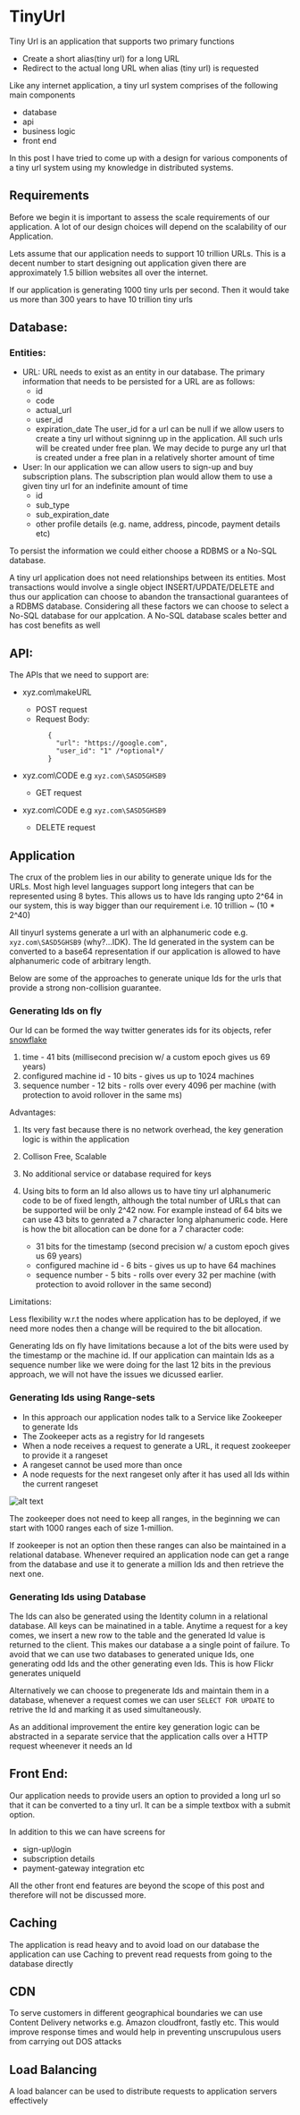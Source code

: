 # TinyUrl
Tiny Url is an application that supports two primary functions
  * Create a short alias(tiny url) for a long URL
  * Redirect to the actual long URL when alias (tiny url) is requested
   
Like any internet application, a tiny url system comprises of the following main components 
* database
* api
* business logic
* front end

In this post I have tried to come up with a design for various components of a tiny url system using my knowledge in distributed systems.

## Requirements
Before we begin it is important to assess the scale requirements of our application. A lot of our design choices will depend on the scalability of our Application.

Lets assume that our application needs to support 10 trillion URLs. This is a decent number to start designing out application given there are approximately 1.5 billion websites all over the internet.

If our application is generating 1000 tiny urls per second. Then it would take us more than 300 years to have 10 trillion tiny urls

## Database:

### Entities:

  * URL: URL needs to exist as an entity in our database. The primary information that needs to be persisted for a URL are as follows:
    - id
    - code
    - actual_url
    - user_id
    - expiration_date
    The user_id for a url can be null if we allow users to create a tiny url without signinng up in the application. All such urls will     be created under free plan. We may decide to purge any url that is created under a free plan in a relatively shorter amount of time
  * User: In our application we can allow users to sign-up and buy subscription plans. The subscription plan would allow them to use a       given tiny url for an indefinite amount of time
    - id
    - sub_type
    - sub_expiration_date
    - other profile details (e.g. name, address, pincode, payment details etc)
    
To persist the information we could either choose a RDBMS or a No-SQL database. 

A tiny url application does not need relationships between its entities. Most transactions would involve a single object INSERT/UPDATE/DELETE and thus our application can choose to abandon the transactional guarantees of a RDBMS database. Considering all these factors we can choose to select a No-SQL database for our applcation. A No-SQL database scales better and has cost benefits as well    

## API:

The APIs that we need to support are:
* xyz.com\makeURL
   - POST request
   - Request Body: 
     ```
        {
          "url": "https://google.com",
          "user_id": "1" /*optional*/
        }
     ```
   
 * xyz.com\CODE e.g  `xyz.com\SASD5GHSB9` 
   - GET request
   
 * xyz.com\CODE e.g  `xyz.com\SASD5GHSB9` 
   - DELETE request

## Application

The crux of the problem lies in our ability to generate unique Ids for the URLs. Most high level languages support long integers that can be represented using 8 bytes. This allows us to have Ids ranging upto 2^64 in our system, this is way bigger than our requirement i.e. 10 trillion ~ (10 * 2^40)

All tinyurl systems generate a url with an alphanumeric code e.g. `xyz.com\SASD5GHSB9` (why?...IDK). The Id generated in the system can be converted to a base64 representation if our application is allowed to have alphanumeric code of arbitrary length. 

Below are some of the approaches to generate unique Ids for the urls that provide a strong non-collision guarantee.

### Generating Ids on fly

Our Id can be formed the way twitter generates ids for its objects, refer [snowflake](https://github.com/twitter-archive/snowflake/tree/snowflake-2010)

1. time - 41 bits (millisecond precision w/ a custom epoch gives us 69 years)
2. configured machine id - 10 bits - gives us up to 1024 machines
3. sequence number - 12 bits - rolls over every 4096 per machine (with protection to avoid rollover in the same ms)

Advantages:

1. Its very fast because there is no network overhead, the key generation logic is within the application 
2. Collison Free, Scalable
3. No additional service or database required for keys
4. Using bits to form an Id also allows us to have tiny url alphanumeric code to be of fixed length, although the total number of URLs that can be supported wiil be only 2^42 now. For example instead of 64 bits we can use 43 bits to genrated a 7 character long alphanumeric code. Here is how the bit allocation can be done for a 7 character code:

    * 31 bits for the timestamp (second precision w/ a custom epoch gives us 69 years)
    * configured machine id - 6 bits - gives us up to have 64 machines
    * sequence number - 5 bits - rolls over every 32 per machine (with protection to avoid rollover in the same second)

Limitations:

Less flexibility w.r.t the nodes where application has to be deployed, if we need more nodes then a change will be required to the bit allocation.

Generating Ids on fly have limitations because a lot of the bits were used by the timestamp or the machine id. If our application can maintain Ids as a sequence number like we were doing for the last 12 bits in the previous approach, we will not have the issues we dicussed earlier. 

### Generating Ids using Range-sets

* In this approach our application nodes talk to a Service like Zookeeper to generate Ids
* The Zookeeper acts as a registry for Id rangesets
* When a node receives a request to generate a URL, it request zookeeper to provide it a rangeset
* A rangeset cannot be used more than once
* A node requests for the next rangeset only after it has used all Ids within the current rangeset

![alt text](https://github.com/AashishUpadhyay/TinyUrl/blob/master/TinuUrl_KeyGeneration_Zookeeper.png)

The zookeeper does not need to keep all ranges, in the beginning we can start with 1000 ranges each of size 1-million.

If zookeeper is not an option then these ranges can also be maintained in a relational database. Whenever required an application node can get a range from the database and use it to generate a million Ids and then retrieve the next one.   

### Generating Ids using Database 

The Ids can also be generated using the Identity column in a relational database. All keys can be mainatined in a table. Anytime a request for a key comes, we insert a new row to the table and the generated Id value is returned to the client. This makes our database a a single point of failure. To avoid that we can use two databases to generated unique Ids, one generating odd Ids and the other generating even Ids. This is how Flickr generates uniqueId

Alternatively we can choose to pregenerate Ids and maintain them in a database, whenever a request comes we can user `SELECT FOR UPDATE` to retrive the Id and marking it as used simultaneously.

As an additional improvement the entire key generation logic can be abstracted in a separate service that the application calls over a HTTP request wheenever it needs an Id

## Front End:

Our application needs to provide users an option to provided a long url so that it can be converted to a tiny url. It can be a simple textbox with a submit option. 

In addition to this we can have screens for
  * sign-up\login
  * subscription details
  * payment-gateway integration etc

All the other front end features are beyond the scope of this post and therefore will not be discussed more.

## Caching

The application is read heavy and to avoid load on our database the application can use Caching to prevent read requests from going to the database directly

## CDN

To serve customers in different geographical boundaries we can use Content Delivery networks e.g. Amazon cloudfront, fastly etc. This would improve response times and would help in preventing unscrupulous users from carrying out DOS attacks

## Load Balancing

A load balancer can be used to distribute requests to application servers effectively



